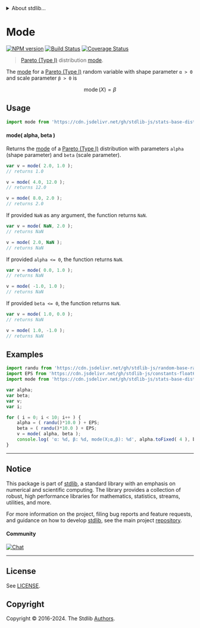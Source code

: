 <!--

@license Apache-2.0

Copyright (c) 2018 The Stdlib Authors.

Licensed under the Apache License, Version 2.0 (the "License");
you may not use this file except in compliance with the License.
You may obtain a copy of the License at

   http://www.apache.org/licenses/LICENSE-2.0

Unless required by applicable law or agreed to in writing, software
distributed under the License is distributed on an "AS IS" BASIS,
WITHOUT WARRANTIES OR CONDITIONS OF ANY KIND, either express or implied.
See the License for the specific language governing permissions and
limitations under the License.

-->


<details>
  <summary>
    About stdlib...
  </summary>
  <p>We believe in a future in which the web is a preferred environment for numerical computation. To help realize this future, we've built stdlib. stdlib is a standard library, with an emphasis on numerical and scientific computation, written in JavaScript (and C) for execution in browsers and in Node.js.</p>
  <p>The library is fully decomposable, being architected in such a way that you can swap out and mix and match APIs and functionality to cater to your exact preferences and use cases.</p>
  <p>When you use stdlib, you can be absolutely certain that you are using the most thorough, rigorous, well-written, studied, documented, tested, measured, and high-quality code out there.</p>
  <p>To join us in bringing numerical computing to the web, get started by checking us out on <a href="https://github.com/stdlib-js/stdlib">GitHub</a>, and please consider <a href="https://opencollective.com/stdlib">financially supporting stdlib</a>. We greatly appreciate your continued support!</p>
</details>

# Mode

[![NPM version][npm-image]][npm-url] [![Build Status][test-image]][test-url] [![Coverage Status][coverage-image]][coverage-url] <!-- [![dependencies][dependencies-image]][dependencies-url] -->

> [Pareto (Type I)][pareto-distribution] distribution [mode][mode].

<!-- Section to include introductory text. Make sure to keep an empty line after the intro `section` element and another before the `/section` close. -->

<section class="intro">

The [mode][mode] for a [Pareto (Type I)][pareto-distribution] random variable with shape parameter `α > 0` and scale parameter `β > 0` is

<!-- <equation class="equation" label="eq:pareto_type1_mode" align="center" raw="\operatorname{mode}\left( X \right) = \beta" alt="Mode for a Pareto (Type I) distribution."> -->

```math
\mathop{\mathrm{mode}}\left( X \right) = \beta
```

<!-- <div class="equation" align="center" data-raw-text="\operatorname{mode}\left( X \right) = \beta" data-equation="eq:pareto_type1_mode">
    <img src="https://cdn.jsdelivr.net/gh/stdlib-js/stdlib@51534079fef45e990850102147e8945fb023d1d0/lib/node_modules/@stdlib/stats/base/dists/pareto-type1/mode/docs/img/equation_pareto_type1_mode.svg" alt="Mode for a Pareto (Type I) distribution.">
    <br>
</div> -->

<!-- </equation> -->

</section>

<!-- /.intro -->

<!-- Package usage documentation. -->



<section class="usage">

## Usage

```javascript
import mode from 'https://cdn.jsdelivr.net/gh/stdlib-js/stats-base-dists-pareto-type1-mode@deno/mod.js';
```

#### mode( alpha, beta )

Returns the [mode][mode] of a [Pareto (Type I)][pareto-distribution] distribution with parameters `alpha` (shape parameter) and `beta` (scale parameter).

```javascript
var v = mode( 2.0, 1.0 );
// returns 1.0

v = mode( 4.0, 12.0 );
// returns 12.0

v = mode( 8.0, 2.0 );
// returns 2.0
```

If provided `NaN` as any argument, the function returns `NaN`.

```javascript
var v = mode( NaN, 2.0 );
// returns NaN

v = mode( 2.0, NaN );
// returns NaN
```

If provided `alpha <= 0`, the function returns `NaN`.

```javascript
var v = mode( 0.0, 1.0 );
// returns NaN

v = mode( -1.0, 1.0 );
// returns NaN
```

If provided `beta <= 0`, the function returns `NaN`.

```javascript
var v = mode( 1.0, 0.0 );
// returns NaN

v = mode( 1.0, -1.0 );
// returns NaN
```

</section>

<!-- /.usage -->

<!-- Package usage notes. Make sure to keep an empty line after the `section` element and another before the `/section` close. -->

<section class="notes">

</section>

<!-- /.notes -->

<!-- Package usage examples. -->

<section class="examples">

## Examples

<!-- eslint no-undef: "error" -->

```javascript
import randu from 'https://cdn.jsdelivr.net/gh/stdlib-js/random-base-randu@deno/mod.js';
import EPS from 'https://cdn.jsdelivr.net/gh/stdlib-js/constants-float64-eps@deno/mod.js';
import mode from 'https://cdn.jsdelivr.net/gh/stdlib-js/stats-base-dists-pareto-type1-mode@deno/mod.js';

var alpha;
var beta;
var v;
var i;

for ( i = 0; i < 10; i++ ) {
    alpha = ( randu()*10.0 ) + EPS;
    beta = ( randu()*10.0 ) + EPS;
    v = mode( alpha, beta );
    console.log( 'α: %d, β: %d, mode(X;α,β): %d', alpha.toFixed( 4 ), beta.toFixed( 4 ), v.toFixed( 4 ) );
}
```

</section>

<!-- /.examples -->

<!-- Section to include cited references. If references are included, add a horizontal rule *before* the section. Make sure to keep an empty line after the `section` element and another before the `/section` close. -->

<section class="references">

</section>

<!-- /.references -->

<!-- Section for related `stdlib` packages. Do not manually edit this section, as it is automatically populated. -->

<section class="related">

</section>

<!-- /.related -->

<!-- Section for all links. Make sure to keep an empty line after the `section` element and another before the `/section` close. -->


<section class="main-repo" >

* * *

## Notice

This package is part of [stdlib][stdlib], a standard library with an emphasis on numerical and scientific computing. The library provides a collection of robust, high performance libraries for mathematics, statistics, streams, utilities, and more.

For more information on the project, filing bug reports and feature requests, and guidance on how to develop [stdlib][stdlib], see the main project [repository][stdlib].

#### Community

[![Chat][chat-image]][chat-url]

---

## License

See [LICENSE][stdlib-license].


## Copyright

Copyright &copy; 2016-2024. The Stdlib [Authors][stdlib-authors].

</section>

<!-- /.stdlib -->

<!-- Section for all links. Make sure to keep an empty line after the `section` element and another before the `/section` close. -->

<section class="links">

[npm-image]: http://img.shields.io/npm/v/@stdlib/stats-base-dists-pareto-type1-mode.svg
[npm-url]: https://npmjs.org/package/@stdlib/stats-base-dists-pareto-type1-mode

[test-image]: https://github.com/stdlib-js/stats-base-dists-pareto-type1-mode/actions/workflows/test.yml/badge.svg?branch=v0.2.1
[test-url]: https://github.com/stdlib-js/stats-base-dists-pareto-type1-mode/actions/workflows/test.yml?query=branch:v0.2.1

[coverage-image]: https://img.shields.io/codecov/c/github/stdlib-js/stats-base-dists-pareto-type1-mode/main.svg
[coverage-url]: https://codecov.io/github/stdlib-js/stats-base-dists-pareto-type1-mode?branch=main

<!--

[dependencies-image]: https://img.shields.io/david/stdlib-js/stats-base-dists-pareto-type1-mode.svg
[dependencies-url]: https://david-dm.org/stdlib-js/stats-base-dists-pareto-type1-mode/main

-->

[chat-image]: https://img.shields.io/gitter/room/stdlib-js/stdlib.svg
[chat-url]: https://app.gitter.im/#/room/#stdlib-js_stdlib:gitter.im

[stdlib]: https://github.com/stdlib-js/stdlib

[stdlib-authors]: https://github.com/stdlib-js/stdlib/graphs/contributors

[umd]: https://github.com/umdjs/umd
[es-module]: https://developer.mozilla.org/en-US/docs/Web/JavaScript/Guide/Modules

[deno-url]: https://github.com/stdlib-js/stats-base-dists-pareto-type1-mode/tree/deno
[deno-readme]: https://github.com/stdlib-js/stats-base-dists-pareto-type1-mode/blob/deno/README.md
[umd-url]: https://github.com/stdlib-js/stats-base-dists-pareto-type1-mode/tree/umd
[umd-readme]: https://github.com/stdlib-js/stats-base-dists-pareto-type1-mode/blob/umd/README.md
[esm-url]: https://github.com/stdlib-js/stats-base-dists-pareto-type1-mode/tree/esm
[esm-readme]: https://github.com/stdlib-js/stats-base-dists-pareto-type1-mode/blob/esm/README.md
[branches-url]: https://github.com/stdlib-js/stats-base-dists-pareto-type1-mode/blob/main/branches.md

[stdlib-license]: https://raw.githubusercontent.com/stdlib-js/stats-base-dists-pareto-type1-mode/main/LICENSE

[pareto-distribution]: https://en.wikipedia.org/wiki/Pareto_distribution

[mode]: https://en.wikipedia.org/wiki/Mode_%28statistics%29

</section>

<!-- /.links -->
